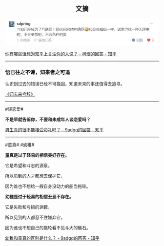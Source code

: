 ## <center>文摘</center>

![请不要当我的狗](./public/images/请不要当我的狗.png)

[你有哪些话想对知乎上关注你的人说？ - 柯烟的回答 - 知乎](https://www.zhihu.com/question/264373660/answer/3476366422)

---

### 悟已往之不谏，知来者之可追

认识到过去的错误已经不可挽回，知道未来的事还值得去追寻。

[《归去来兮辞》](https://so.gushiwen.cn/mingju/juv_a22aedf93624.aspx)

---

#谈恋爱#

**不是早就告诉你，不要和未成年人谈恋爱吗？**

[男生真的很不能接受彩礼吗？ - 9adgq的回答 - 知乎](https://www.zhihu.com/question/398741940/answer/2154154258)

---

#童真# #幼稚#

**童真是过于轻易的相信美好存在。**

它是希望和斗志的源泉。

所以见到的人才都想去保护它，

因为谁也不想给一艘自身没动力的船当拖轮。  


**幼稚是过于轻易的相信丑恶不存在。**

它是失败和亏损的渊薮，

所以见到的人都忍不住嫌弃它，

因为谁也不想自己的拖轮看不见斗大的礁石。

[幼稚和童真的区别是什么？ - 9adgq的回答 - 知乎](https://www.zhihu.com/question/535581708/answer/3472816598)